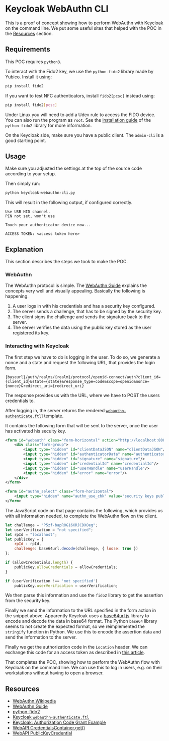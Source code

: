 # Keycloak WebAuthn CLI

This is a proof of concept showing how to perform WebAuthn with Keycloak on the command line. We put some useful sites that helped with the POC in the [Resources](#resources) section.


## Requirements

This POC requires `python3`.

To interact with the Fido2 key, we use the `python-fido2` library made by Yubico. Install it using:

```bash
pip install fido2
```

If you want to test NFC authenticators, install `fido2[pcsc]` instead using:

```bash
pip install fido2[pcsc]
```

Under Linux you will need to add a Udev rule to access the FIDO device. You can also run the program as `root`. See the [installation guide](https://github.com/Yubico/python-fido2#installation) of the `python-fido2` library for more information.

On the Keycloak side, make sure you have a public client. The `admin-cli` is a good starting point.

## Usage

Make sure you adjusted the settings at the top of the source code according to your setup.

Then simply run:

```bash
python keycloak-webauthn-cli.py
```

This will result in the following output, if configured correctly.

```
Use USB HID channel.
PIN not set, won't use

Touch your authenticator device now...

ACCESS TOKEN: <access token here>
```

## Explanation

This section describes the steps we took to make the POC. 

### WebAuthn

The WebAuthn protocol is simple. The [WebAuthn Guide](https://webauthn.guide/) explains the concepts very well and visually appealing. Basically the following is happening.

1. A user logs in with his credentials and has a security key configured.
2. The server sends a challenge, that has to be signed by the security key.
3. The client signs the challenge and sends the signature back to the server.
4. The server verifies the data using the public key stored as the user registered its key.

### Interacting with Keycloak

The first step we have to do is logging in the user. To do so, we generate a nonce and a state and request the following URL, that provides the login form.

```
{baseurl}/auth/realms/{realm}/protocol/openid-connect/auth?client_id={client_id}&state={state}&response_type=code&scope=openid&nonce={nonce}&redirect_uri={redirect_uri}
```

The response provides us with the URL, where we have to POST the users credentials to.

After logging in, the server returns the rendered [`webauthn-authenticate.ftl`](https://github.com/keycloak/keycloak/blob/master/themes/src/main/resources/theme/base/login/webauthn-authenticate.ftl)] template.

It contains the following form that will be sent to the server, once the user has activated his secuity key.

```xml
<form id="webauth" class="form-horizontal" action="http://localhost:8080/auth/realms/giz/login-actions/authenticate?session_code=SESSION_CODE&amp;execution=EXECUTION_ID&amp;client_id=CLIENT_ID&amp;tab_id=TAB_ID" method="post">
    <div class="form-group">
        <input type="hidden" id="clientDataJSON" name="clientDataJSON"/>
        <input type="hidden" id="authenticatorData" name="authenticatorData"/>
        <input type="hidden" id="signature" name="signature"/>
        <input type="hidden" id="credentialId" name="credentialId"/>
        <input type="hidden" id="userHandle" name="userHandle"/>
        <input type="hidden" id="error" name="error"/>
    </div>
</form>

<form id="authn_select" class="form-horizontal">
    <input type="hidden" name="authn_use_chk" value="security keys public key"/>
</form>
```

The JavaScript code on that page contains the following, which provides us with all information needed, to complete the WebAuthn flow on the client.

```javascript
let challenge = "P5zf-bapR0G16XRJCDXOeg";
let userVerification = "not specified";
let rpId = "localhost";
let publicKey = {
    rpId : rpId,
    challenge: base64url.decode(challenge, { loose: true })
};

if (allowCredentials.length) {
    publicKey.allowCredentials = allowCredentials;
}

if (userVerification !== 'not specified')
	publicKey.userVerification = userVerification;
```

We then parse this information and use the `fido2` library to get the assertion from the security key.

Finally we send the information to the URL specified in the form action in the snippet above. Apparently Keycloak uses a [base64url.js](https://github.com/keycloak/keycloak/blob/master/themes/src/main/resources/theme/base/login/resources/js/base64url.js) library to encode and decode the data in base64 format. The Python `base64` library seems to not create the expected format, so we reimplemented the `stringify` function in Python. We use this to encode the assertion data and send the information to the server.

Finally we get the authorization code in the `Location` header. We can exchange this code for an access token as described in [this article](https://www.appsdeveloperblog.com/keycloak-authorization-code-grant-example/).

That completes the POC, showing how to perform the WebAuthn flow with Keycloak on the command line. We can use this to log in users, e.g. on their workstations without having to open a browser.

## Resources

- [WebAuthn Wikipedia](https://en.wikipedia.org/wiki/WebAuthn)
- [WebAuthn Guide](https://webauthn.guide/)
- [python-fido2](https://github.com/Yubico/python-fido2)
- [Keycloak `webauthn-authenticate.ftl`](https://github.com/keycloak/keycloak/blob/master/themes/src/main/resources/theme/base/login/webauthn-authenticate.ftl)
- [Keycloak: Authorization Code Grant Example](https://www.appsdeveloperblog.com/keycloak-authorization-code-grant-example/)
- [WebAPI CredentialsContainer.get()](https://developer.mozilla.org/en-US/docs/Web/API/CredentialsContainer/get)
- [WebAPI PublicKeyCredential](https://developer.mozilla.org/en-US/docs/Web/API/PublicKeyCredential)

